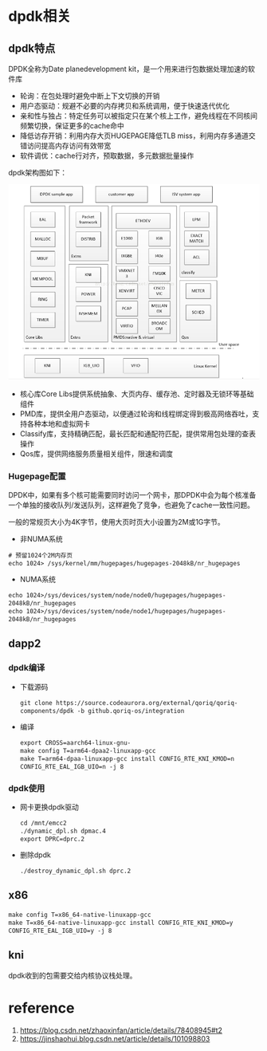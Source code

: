 # dpdk相关

## dpdk特点

DPDK全称为Date planedevelopment kit，是一个用来进行包数据处理加速的软件库

-  轮询：在包处理时避免中断上下文切换的开销
- 用户态驱动：规避不必要的内存拷贝和系统调用，便于快速迭代优化
- 亲和性与独占：特定任务可以被指定只在某个核上工作，避免线程在不同核间频繁切换，保证更多的cache命中
- 降低访存开销：利用内存大页HUGEPAGE降低TLB miss，利用内存多通道交错访问提高内存访问有效带宽
- 软件调优：cache行对齐，预取数据，多元数据批量操作

dpdk架构图如下：

![](./dpdk_image/dpdk_framework.png)

- 核心库Core Libs提供系统抽象、大页内存、缓存池、定时器及无锁环等基础组件
- PMD库，提供全用户态驱动，以便通过轮询和线程绑定得到极高网络吞吐，支持各种本地和虚拟网卡
- Classify库，支持精确匹配，最长匹配和通配符匹配，提供常用包处理的查表操作
- Qos库，提供网络服务质量相关组件，限速和调度

### Hugepage配置

DPDK中，如果有多个核可能需要同时访问一个网卡，那DPDK中会为每个核准备一个单独的接收队列/发送队列，这样避免了竞争，也避免了cache一致性问题。

一般的常规页大小为4K字节，使用大页时页大小设置为2M或1G字节。

- 非NUMA系统

```shell
# 预留1024个2M内存页
echo 1024> /sys/kernel/mm/hugepages/hugepages-2048kB/nr_hugepages
```

- NUMA系统

```shell
echo 1024>/sys/devices/system/node/node0/hugepages/hugepages-2048kB/nr_hugepages
echo 1024>/sys/devices/system/node/node1/hugepages/hugepages-2048kB/nr_hugepages
```

## dapp2

### dpdk编译

- 下载源码

  ```shell
  git clone https://source.codeaurora.org/external/qoriq/qoriq-components/dpdk -b github.qoriq-os/integration
  ```

- 编译

  ```shell
  export CROSS=aarch64-linux-gnu-
  make config T=arm64-dpaa2-linuxapp-gcc
  make T=arm64-dpaa-linuxapp-gcc install CONFIG_RTE_KNI_KMOD=n CONFIG_RTE_EAL_IGB_UIO=n -j 8
  ```

### dpdk使用

- 网卡更换dpdk驱动

  ```shell
  cd /mnt/emcc2
  ./dynamic_dpl.sh dpmac.4
  export DPRC=dprc.2
  ```

- 删除dpdk

  ```shell
  ./destroy_dynamic_dpl.sh dprc.2
  ```

## x86

```shell
make config T=x86_64-native-linuxapp-gcc
make T=x86_64-native-linuxapp-gcc install CONFIG_RTE_KNI_KMOD=y CONFIG_RTE_EAL_IGB_UIO=y -j 8
```


## kni

dpdk收到的包需要交给内核协议栈处理。

# reference

1. https://blog.csdn.net/zhaoxinfan/article/details/78408945#t2
2. https://jinshaohui.blog.csdn.net/article/details/101098803